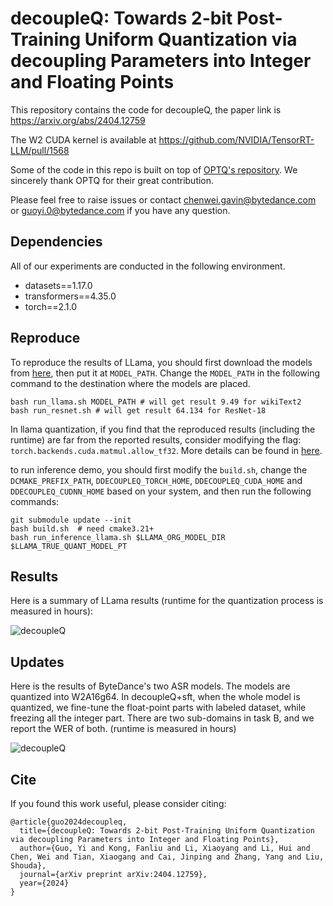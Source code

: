 # decoupleQ: Towards 2-bit Post-Training Uniform Quantization via decoupling Parameters into Integer and Floating Points

This repository contains the code for decoupleQ, the paper link is https://arxiv.org/abs/2404.12759 

The W2 CUDA kernel is available at https://github.com/NVIDIA/TensorRT-LLM/pull/1568

Some of the code in this repo is built on top of [OPTQ's repository](https://github.com/IST-DASLab/gptq). We sincerely thank OPTQ for their great contribution.

Please feel free to raise issues or contact chenwei.gavin@bytedance.com or guoyi.0@bytedance.com if you have any question.

## Dependencies
All of our experiments are conducted in the following environment.
* datasets==1.17.0
* transformers==4.35.0
* torch==2.1.0


## Reproduce
To reproduce the results of LLama, you should first download the models from [here](https://llama.meta.com/llama-downloads/), 
then put it at ``MODEL_PATH``. Change the ``MODEL_PATH`` in the following command to the destination where the models are placed.
```
bash run_llama.sh MODEL_PATH # will get result 9.49 for wikiText2
bash run_resnet.sh # will get result 64.134 for ResNet-18
````
In llama quantization, if you find that the reproduced results (including the runtime) are far from the reported results, 
consider modifying the flag: `torch.backends.cuda.matmul.allow_tf32`. More details can be found in [here](https://pytorch.org/docs/stable/notes/cuda.html#tf32-on-ampere).

to run inference demo, you should first modify the ``build.sh``, change the ``DCMAKE_PREFIX_PATH``, ``DDECOUPLEQ_TORCH_HOME``, 
``DDECOUPLEQ_CUDA_HOME`` and ``DDECOUPLEQ_CUDNN_HOME`` based on your system, and then run the following commands:
```
git submodule update --init
bash build.sh  # need cmake3.21+
bash run_inference_llama.sh $LLAMA_ORG_MODEL_DIR $LLAMA_TRUE_QUANT_MODEL_PT
```


## Results
Here is a summary of LLama results (runtime for
the quantization process is measured in hours):

![decoupleQ](imgs/img.png)


## Updates
Here is the results of ByteDance's two ASR models. The models are quantized into W2A16g64.
In decoupleQ+sft, when the whole model is quantized, we fine-tune the float-point parts with labeled dataset, while freezing all the
integer part. There are two sub-domains in task B, and we report the WER of both. (runtime is measured in hours)

![decoupleQ](imgs/private_exp.png)

## Cite

If you found this work useful, please consider citing: 
```
@article{guo2024decoupleq,
  title={decoupleQ: Towards 2-bit Post-Training Uniform Quantization via decoupling Parameters into Integer and Floating Points},
  author={Guo, Yi and Kong, Fanliu and Li, Xiaoyang and Li, Hui and Chen, Wei and Tian, Xiaogang and Cai, Jinping and Zhang, Yang and Liu, Shouda},
  journal={arXiv preprint arXiv:2404.12759},
  year={2024}
}
```
